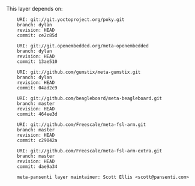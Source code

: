 This layer depends on:

        URI: git://git.yoctoproject.org/poky.git
        branch: dylan
        revision: HEAD
        commit: ce2c85d

        URI: git://git.openembedded.org/meta-openembedded
        branch: dylan
        revision: HEAD
        commit: 13ae510

        URI: git://github.com/gumstix/meta-gumstix.git
        branch: dylan
        revision: HEAD
        commit: 04ad2c9

        URI: git://github.com/beagleboard/meta-beagleboard.git
        branch: master
        revision: HEAD
        commit: 464ee3d

        URI: git://github.com/Freescale/meta-fsl-arm.git
        branch: master
        revision: HEAD
        commit: c29042a

        URI: git://github.com/Freescale/meta-fsl-arm-extra.git
        branch: master
        revision: HEAD
        commit: dae9a34       

        meta-pansenti layer maintainer: Scott Ellis <scott@pansenti.com>

